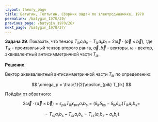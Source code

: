 ```yaml
---
layout: theory_page
title: Батыгин, Топтыгин, Сборник задач по электродинамике, 1970
permalink: /batygin_1970/29/
previous_page: /batygin_1970/28/
next_page: /batygin_1970/27/
---
```


**Задача 29**. Показать, что тензор $T_{ik} a_i b_k - T_{ik} a_k b_i = 2 \vec{\omega} \cdot (\vec{a} \times \vec{b})$, где $T_{ik}$ - произвольный тензор второго ранга, $\vec{a}, \vec{b}$ - векторы, $\omega$ - вектор, эквивалентный антисимметричной части $T_{ik}$.

**Решение**. 

Вектор эквивалентный антисимметричной части $T_{ik}$ по определению:

$$
\omega_p = \frac{1}{2}\epsilon_{pik} T_{ik}
$$

Пойдём от обратного:

$$
2 \vec{\omega} \cdot (\vec{a} \times \vec{b}) = 
\epsilon_{pik} T_{ik} \epsilon_{prs} a_r b_s =
(\delta_{ir} \delta_{ks} - \delta_{is} \delta_{kr}) T_{ik} a_r b_s =
$$

$$
= T_{rs} a_r b_s -  T_{sr} a_r b_s = 
T_{rs} (a_r b_s -  a_s b_r)
$$